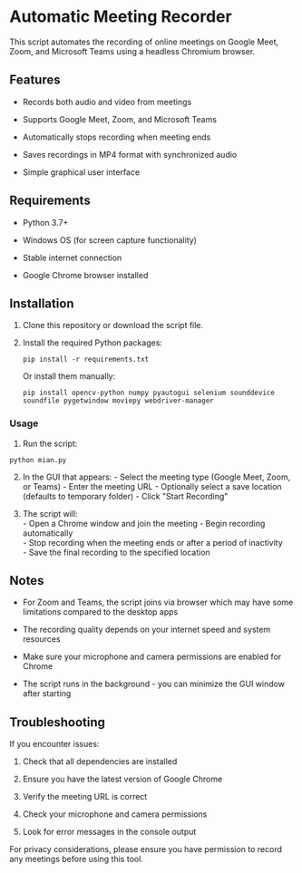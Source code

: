 # Automatic Meeting Recorder
This script automates the recording of online meetings on Google Meet, Zoom, and Microsoft Teams using a headless Chromium browser.

## Features
  - Records both audio and video from meetings
  
  - Supports Google Meet, Zoom, and Microsoft Teams
  
  - Automatically stops recording when meeting ends
  
  - Saves recordings in MP4 format with synchronized audio
  
  - Simple graphical user interface

## Requirements
  - Python 3.7+
  
  - Windows OS (for screen capture functionality)
  
  - Stable internet connection
  
  - Google Chrome browser installed

## Installation
  1. Clone this repository or download the script file.
  
  2. Install the required Python packages:

      ```
      pip install -r requirements.txt
      ```
      Or install them manually:
          
        ```
        pip install opencv-python numpy pyautogui selenium sounddevice soundfile pygetwindow moviepy webdriver-manager
        ```
      
### Usage
  1. Run the script:
 
   ```
   python mian.py
   ```
    
  2. In the GUI that appears:
    - Select the meeting type (Google Meet, Zoom, or Teams)
    - Enter the meeting URL
    - Optionally select a save location (defaults to temporary folder)
    - Click "Start Recording"
  
  3.  The script will:  
    - Open a Chrome window and join the meeting
    - Begin recording automatically        
    - Stop recording when the meeting ends or after a period of inactivity    
    - Save the final recording to the specified location

## Notes
  - For Zoom and Teams, the script joins via browser which may have some limitations compared to the desktop apps
  
  - The recording quality depends on your internet speed and system resources
  
  - Make sure your microphone and camera permissions are enabled for Chrome
  
  - The script runs in the background - you can minimize the GUI window after starting

## Troubleshooting
If you encounter issues:

1. Check that all dependencies are installed

2. Ensure you have the latest version of Google Chrome

3. Verify the meeting URL is correct

4. Check your microphone and camera permissions

5. Look for error messages in the console output

For privacy considerations, please ensure you have permission to record any meetings before using this tool.

